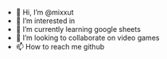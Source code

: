 - 👋 Hi, I’m @mixxut
- 👀 I’m interested in 
- 🌱 I’m currently learning google sheets
- 💞️ I’m looking to collaborate on video games
- 📫 How to reach me github

<!---
mixxut/mixxut is a ✨ special ✨ repository because its `README.md` (this file) appears on your GitHub profile.
You can click the Preview link to take a look at your changes.
--->
